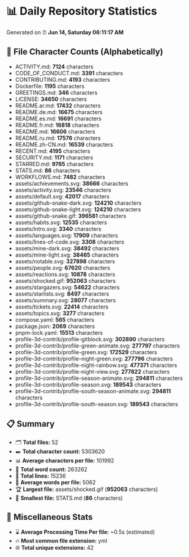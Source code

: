 # 📊 Daily Repository Statistics
Generated on ⏰ **Jun 14, Saturday 06:11:17 AM**

## 📂 File Character Counts (Alphabetically)
- ACTIVITY.md: **7124** characters
- CODE_OF_CONDUCT.md: **3391** characters
- CONTRIBUTING.md: **4193** characters
- Dockerfile: **1195** characters
- GREETINGS.md: **346** characters
- LICENSE: **34650** characters
- README.ar.md: **17432** characters
- README.de.md: **16675** characters
- README.es.md: **16691** characters
- README.fr.md: **16818** characters
- README.md: **16606** characters
- README.ru.md: **17576** characters
- README.zh-CN.md: **16539** characters
- RECENT.md: **4195** characters
- SECURITY.md: **1171** characters
- STARRED.md: **9765** characters
- STATS.md: **86** characters
- WORKFLOWS.md: **7482** characters
- assets/achievements.svg: **38666** characters
- assets/activity.svg: **23546** characters
- assets/default.svg: **42017** characters
- assets/github-snake-dark.svg: **124210** characters
- assets/github-snake-light.svg: **124210** characters
- assets/github-snake.gif: **396581** characters
- assets/habits.svg: **12535** characters
- assets/intro.svg: **3340** characters
- assets/languages.svg: **17909** characters
- assets/lines-of-code.svg: **3308** characters
- assets/mine-dark.svg: **38492** characters
- assets/mine-light.svg: **38465** characters
- assets/notable.svg: **327898** characters
- assets/people.svg: **67620** characters
- assets/reactions.svg: **10878** characters
- assets/shocked.gif: **952063** characters
- assets/stargazers.svg: **54622** characters
- assets/starlists.svg: **8497** characters
- assets/summary.svg: **28077** characters
- assets/tickets.svg: **22414** characters
- assets/topics.svg: **3277** characters
- compose.yaml: **565** characters
- package.json: **2069** characters
- pnpm-lock.yaml: **15513** characters
- profile-3d-contrib/profile-gitblock.svg: **302890** characters
- profile-3d-contrib/profile-green-animate.svg: **277797** characters
- profile-3d-contrib/profile-green.svg: **172529** characters
- profile-3d-contrib/profile-night-green.svg: **277796** characters
- profile-3d-contrib/profile-night-rainbow.svg: **477371** characters
- profile-3d-contrib/profile-night-view.svg: **277822** characters
- profile-3d-contrib/profile-season-animate.svg: **294811** characters
- profile-3d-contrib/profile-season.svg: **189543** characters
- profile-3d-contrib/profile-south-season-animate.svg: **294811** characters
- profile-3d-contrib/profile-south-season.svg: **189543** characters

## 📋 Summary
- 🗂️ **Total files:** 52
- ✒️ **Total character count:** 5303620
- 📊 **Average characters per file:** 101992
- 📝 **Total word count:** 263262
- 🧾 **Total lines:** 15236
- 📐 **Average words per file:** 5062
- 🏆 **Largest file:** assets/shocked.gif (**952063** characters)
- 🥉 **Smallest file:** STATS.md (**86** characters)

## 🌟 Miscellaneous Stats
- ⌛ **Average Processing Time Per file:** ~0.5s (estimated)
- 🔥 **Most common file extension:** yml
- 🌐 **Total unique extensions:** 42
